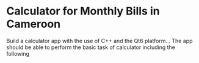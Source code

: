 # Calculator for Monthly Bills in Cameroon

Build a calculator app with the use of C++ and the Qt6 platform...
The app should be able to perform the basic task of calculator including the following

